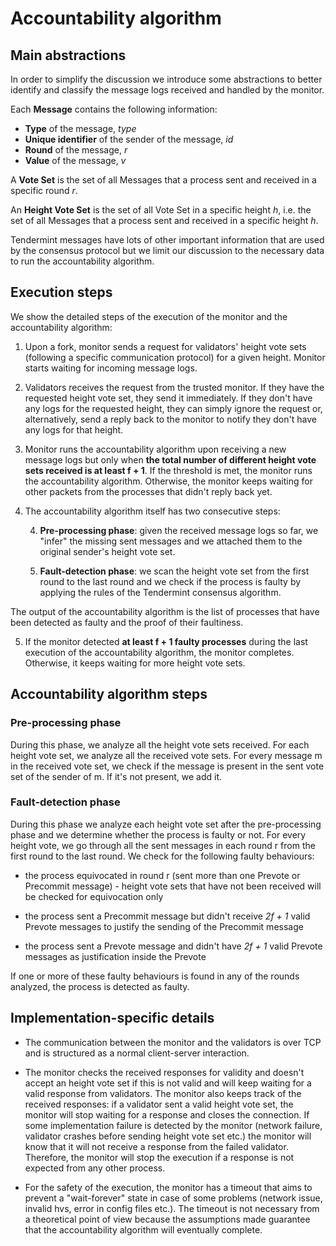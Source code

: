 # Accountability algorithm

## Main abstractions

In order to simplify the discussion we introduce some abstractions to better identify and classify the message logs received and handled by the monitor.

Each **Message** contains the following information:

- **Type** of the message, *type*
- **Unique identifier** of the sender of the message, *id*
- **Round** of the message, *r*
- **Value** of the message, *v*

A **Vote Set** is the set of all Messages that a process sent and received in a specific round *r*.

An **Height Vote Set** is the set of all Vote Set in a specific height *h*, i.e. the set of all Messages that a process sent and received in a specific height *h*.

Tendermint messages have lots of other important information that are used by the consensus protocol but we limit our discussion to the necessary data to run the accountability algorithm.       

## Execution steps
 
We show the detailed steps of the execution of the monitor and the accountability algorithm: 
 
1. Upon a fork, monitor sends a request for validators' height vote sets (following a specific communication protocol) for a given height. Monitor starts waiting for incoming message logs.

2. Validators receives the request from the trusted monitor. If they have the requested height vote set, they send it immediately. 
If they don't have any logs for the requested height, they can simply ignore the request or, alternatively, send a reply back to the monitor to notify they don't have any logs for that height.

3. Monitor runs the accountability algorithm upon receiving a new message logs but only when **the total number of different height vote sets received is at least f + 1**. 
If the threshold is met, the monitor runs the accountability algorithm. Otherwise, the monitor keeps waiting for other packets from the processes that didn't reply back yet. 
      
4. The accountability algorithm itself has two consecutive steps:

    4. **Pre-processing phase**: given the received message logs so far, we "infer" the missing sent messages and we attached them to the original sender's height vote set.

    4. **Fault-detection phase**: we scan the height vote set from the first round to the last round and we check if the process is faulty by applying the rules of the Tendermint consensus algorithm. 

  The output of the accountability algorithm is the list of processes that have been detected as faulty and the proof of their faultiness.
  
5. If the monitor detected **at least f + 1 faulty processes** during the last execution of the accountability algorithm, the monitor completes. Otherwise, it keeps waiting for more height vote sets.

## Accountability algorithm steps

### Pre-processing phase
During this phase, we analyze all the height vote sets received. For each height vote set, we analyze all the received vote sets. For every message m in the received vote set, we check if the message is present in the sent vote set of the sender of m. If it's not present, we add it.   

### Fault-detection phase
During this phase we analyze each height vote set after the pre-processing phase and we determine whether the process is faulty or not.
For every height vote, we go through all the sent messages in each round r from the first round to the last round. We check for the following faulty behaviours:

- the process equivocated in round r (sent more than one Prevote or Precommit message) - height vote sets that have not been received will be checked for equivocation only

- the process sent a Precommit message but didn't receive *2f + 1* valid Prevote messages to justify the sending of the Precommit message

- the process sent a Prevote message and didn't have *2f + 1* valid Prevote messages as justification inside the Prevote

If one or more of these faulty behaviours is found in any of the rounds analyzed, the process is detected as faulty.

## Implementation-specific details

- The communication between the monitor and the validators is over TCP and is structured as a normal client-server interaction.  

- The monitor checks the received responses for validity and doesn't accept an height vote set if this is not valid and will keep waiting for a valid response from validators. 
The monitor also keeps track of the received responses: if a validator sent a valid height vote set, the monitor will stop waiting for a response and closes the connection.
If some implementation failure is detected by the monitor (network failure, validator crashes before sending height vote set etc.) the monitor will know that it will not receive a response from the failed validator. 
Therefore, the monitor will stop the execution if a response is not expected from any other process. 

- For the safety of the execution, the monitor has a timeout that aims to prevent a "wait-forever" state in case of some problems (network issue, invalid hvs, error in config files etc.). The timeout is not necessary from a theoretical point of view because the assumptions made guarantee that the accountability algorithm will eventually complete.
